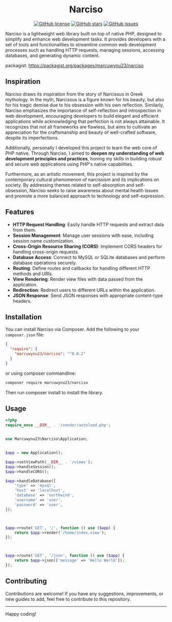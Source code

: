 <div align="center">

# Narciso

[![GitHub license](https://img.shields.io/github/license/marcuwynu23/narciso)](https://github.com/marcuwynu23/narciso/blob/main/LICENSE)
[![GitHub stars](https://img.shields.io/github/stars/marcuwynu23/narciso)](https://github.com/marcuwynu23/narciso/stargazers)
[![GitHub issues](https://img.shields.io/github/issues/marcuwynu23/narciso)](https://github.com/marcuwynu23/narciso/issues)

</div>
Narciso is a lightweight web library built on top of native PHP, designed to simplify and enhance web development tasks. It provides developers with a set of tools and functionalities to streamline common web development processes such as handling HTTP requests, managing sessions, accessing databases, and generating dynamic content.



packagist: https://packagist.org/packages/marcuwynu23/narciso

## Inspiration

Narciso draws its inspiration from the story of Narcissus in Greek mythology. In the myth, Narcissus is a figure known for his beauty, but also for his tragic demise due to his obsession with his own reflection. Similarly, Narciso emphasizes the importance of self-reflection and introspection in web development, encouraging developers to build elegant and efficient applications while acknowledging that perfection is not always attainable. It recognizes that not all frameworks are flawless, but aims to cultivate an appreciation for the craftsmanship and beauty of well-crafted software, despite its imperfections.

Additionally, personally I developed this project to learn the web core of PHP native. Through Narciso, I aimed to **deepen my understanding of web development principles and practices**, honing my skills in building robust and secure web applications using PHP's native capabilities.

Furthermore, as an artistic movement, this project is inspired by the contemporary cultural phenomenon of narcissism and its implications on society. By addressing themes related to self-absorption and self-obsession, Narciso seeks to raise awareness about mental health issues and promote a more balanced approach to technology and self-expression.

## Features

- **HTTP Request Handling**: Easily handle HTTP requests and extract data from them.
- **Session Management**: Manage user sessions with ease, including session name customization.
- **Cross-Origin Resource Sharing (CORS)**: Implement CORS headers for handling cross-origin requests.
- **Database Access**: Connect to MySQL or SQLite databases and perform database operations securely.
- **Routing**: Define routes and callbacks for handling different HTTP methods and URIs.
- **View Rendering**: Render view files with data passed from the application.
- **Redirection**: Redirect users to different URLs within the application.
- **JSON Response**: Send JSON responses with appropriate content-type headers.

## Installation

You can install Narciso via Composer. Add the following to your `composer.json` file:

```json
{
  "require": {
    "marcuwynu23/narciso": "^0.0.2"
  }
}
```

or using composer commandline:

```sh
composer require marcuwynu23/narciso
```

Then run composer install to install the library.

## Usage

```php
<?php
require_once __DIR__ . '/vendor/autoload.php';


use Marcuwynu23\Narciso\Application;


$app = new Application();

$app->setViewPath(__DIR__ . '/views');
$app->handleSession();
$app->handleCORS();

$app->handleDatabase([
	'type' => 'mysql',
	'host' => 'localhost',
	'database' => 'northwind',
	'username' => 'user',
	'password' => 'user',
]);



$app->route('GET', '/', function () use ($app) {
	return $app->render('/home/index.view');
});



$app->route('GET', '/json', function () use ($app) {
	return $app->json(['message' => 'Hello World']);
});

```

## Contributing

Contributions are welcome! If you have any suggestions, improvements, or new guides to add, feel free to contribute to this repository.

---

Happy coding!
